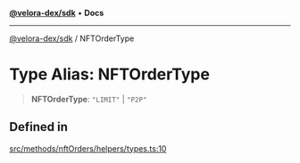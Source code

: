[**@velora-dex/sdk**](../README.md) • **Docs**

***

[@velora-dex/sdk](../globals.md) / NFTOrderType

# Type Alias: NFTOrderType

> **NFTOrderType**: `"LIMIT"` \| `"P2P"`

## Defined in

[src/methods/nftOrders/helpers/types.ts:10](https://github.com/paraswap/paraswap-sdk/blob/master/src/methods/nftOrders/helpers/types.ts#L10)
